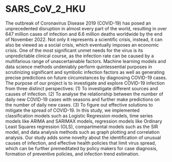 # SARS_CoV_2_HKU
 
The outbreak of Coronavirus Disease 2019 (COVID-19) has posed an unprecedented disruption in
almost every part of the world, resulting in over 647 million cases of infection and 6.6 million deaths
worldwide by the end of November 2022. Not only it represents a scientific crisis, instead, it can
also be viewed as a social crisis, which eventually imposes an economic crisis. One of the most
significant unmet needs for the virus is its unpredictable clinical course, as the infection rate can be
caused by a multifarious range of unascertainable factors. Machine learning models and data science
methods undeniably perform quintessential purposes in scrutinizing significant and symbolic
infection factors as well as generating precise predictions on future circumstances by diagnosing
COVID-19 cases.
The purpose of our project is to investigate and explore COVID-19 infection from three distinct
perspectives: (1) To investigate different sources and causes of infection. (2) To analyse the relationship
between the number of daily new COVID-19 cases with seasons and further make predictions
on the number of daily new cases. (3) To figure out effective solutions to mitigate the spread of
COVID-19. In this study, we implemented classification models such as Logistic Regression models,
time series models like ARIMA and SARIMAX models, regression models like Ordinary Least
Squares regression (OLS), compartmental models such as the SIR model, and data analysis methods
such as graph plotting and correlation analysis.
Our study adds some novelty about the identification of unusual causes of infection, and effective
health policies that limit virus spread, which can be further premeditated by policy makers for
case diagnosis, formation of preventive policies, and infection trend estimation.
